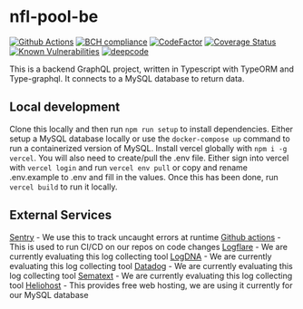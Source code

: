 # nfl-pool-be

[![Github Actions](https://github.com/bduff9/nfl-pool-be/workflows/Tests%20CI/badge.svg)](https://github.com/bduff9/nfl-pool-be/actions/workflows/tests.yml)
[![BCH compliance](https://bettercodehub.com/edge/badge/bduff9/nfl-pool-be?branch=main)](https://bettercodehub.com/)
[![CodeFactor](https://www.codefactor.io/repository/github/bduff9/nfl-pool-be/badge)](https://www.codefactor.io/repository/github/bduff9/nfl-pool-be)
[![Coverage Status](https://coveralls.io/repos/github/bduff9/nfl-pool-be/badge.svg?branch=main)](https://coveralls.io/github/bduff9/nfl-pool-be?branch=main)
[![Known Vulnerabilities](https://snyk.io/test/github/bduff9/nfl-pool-be/badge.svg)](https://snyk.io/test/github/bduff9/nfl-pool-be)
[![deepcode](https://www.deepcode.ai/api/gh/badge?key=eyJhbGciOiJIUzI1NiIsInR5cCI6IkpXVCJ9.eyJwbGF0Zm9ybTEiOiJnaCIsIm93bmVyMSI6ImJkdWZmOSIsInJlcG8xIjoibmZsLXBvb2wtYmUiLCJpbmNsdWRlTGludCI6ZmFsc2UsImF1dGhvcklkIjoyNjUxMiwiaWF0IjoxNjE0Mzk2MDExfQ.EnZ-xms15PzAFx5sNtf0izQgE4Bh9whXyf-5-z7JV2I)](https://www.deepcode.ai/app/gh/bduff9/nfl-pool-be/_/dashboard?utm_content=gh%2Fbduff9%2Fnfl-pool-be)

This is a backend GraphQL project, written in Typescript with TypeORM and Type-graphql. It connects to a MySQL database to return data.

## Local development

Clone this locally and then run `npm run setup` to install dependencies. Either setup a MySQL database locally or use the `docker-compose up` command to run a containerized version of MySQL. Install vercel globally with `npm i -g vercel`. You will also need to create/pull the .env file. Either sign into vercel with `vercel login` and run `vercel env pull` or copy and rename .env.example to .env and fill in the values. Once this has been done, run `vercel build` to run it locally.

## External Services

[Sentry](https://sentry.io/organizations/aswnn/projects/) - We use this to track uncaught errors at runtime
[Github actions](https://github.com/bduff9/nfl-pool-be/actions) - This is used to run CI/CD on our repos on code changes
[Logflare](https://logflare.app/dashboard) - We are currently evaluating this log collecting tool
[LogDNA](https://app.logdna.com/a59a28eafd/logs/view) - We are currently evaluating this log collecting tool
[Datadog](https://app.datadoghq.com/help/quick_start) - We are currently evaluating this log collecting tool
[Sematext](https://apps.sematext.com/ui/integrations/apps) - We are currently evaluating this log collecting tool
[Heliohost](https://www.heliohost.org/login/) - This provides free web hosting, we are using it currently for our MySQL database
